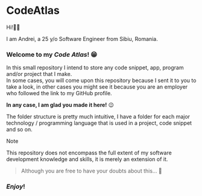 # CodeAtlas

Hi!👋🏼

I am Andrei, a 25 y/o Software Engineer from Sibiu, Romania.

### **Welcome to my _Code Atlas_!** 😁

In this small repository I intend to store any code snippet, app, program and/or project that I make.\
In some cases, you will come upon this repository because I sent it to you to take a look, in other cases you might see it because you are an employer who followed the link to my GitHub profile.

**In any case, I am glad you made it here!** 😉

The folder structure is pretty much intuitive, I have a folder for each major technology / programming language that is used in a project, code snippet and so on.

> [!NOTE]
> This repository does not encompass the full extent of my software development knowledge and skills, it is merely an extension of it.
> > Although you are free to have your doubts about this... 🤔

### _**Enjoy**_!
